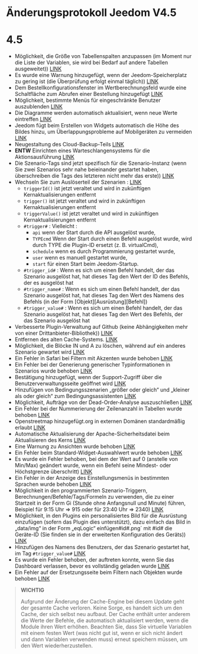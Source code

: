 # Änderungsprotokoll Jeedom V4.5

# 4.5

- Möglichkeit, die Größe von Tabellenspalten anzupassen (im Moment nur die Liste der Variablen, sie wird bei Bedarf auf andere Tabellen ausgeweitet)) [LINK](https://github.com/jeedom/core/issues/2499)
- Es wurde eine Warnung hinzugefügt, wenn der Jeedom-Speicherplatz zu gering ist (die Überprüfung erfolgt einmal täglich)) [LINK](https://github.com/jeedom/core/issues/2438)
- Dem Bestellkonfigurationsfenster im Wertberechnungsfeld wurde eine Schaltfläche zum Abrufen einer Bestellung hinzugefügt [LINK](https://github.com/jeedom/core/issues/2776)
- Möglichkeit, bestimmte Menüs für eingeschränkte Benutzer auszublenden [LINK](https://github.com/jeedom/core/issues/2651)
- Die Diagramme werden automatisch aktualisiert, wenn neue Werte eintreffen [LINK](https://github.com/jeedom/core/issues/2749)
- Jeedom fügt beim Erstellen von Widgets automatisch die Höhe des Bildes hinzu, um Überlappungsprobleme auf Mobilgeräten zu vermeiden [LINK](https://github.com/jeedom/core/issues/2539)
- Neugestaltung des Cloud-Backup-Teils [LINK](https://github.com/jeedom/core/issues/2765)
- **ENTW** Einrichten eines Warteschlangensystems für die Aktionsausführung [LINK](https://github.com/jeedom/core/issues/2489)
- Die Szenario-Tags sind jetzt spezifisch für die Szenario-Instanz (wenn Sie zwei Szenarios sehr nahe beieinander gestartet haben, überschreiben die Tags des letzteren nicht mehr das erste)) [LINK](https://github.com/jeedom/core/issues/2763)
- Wechseln Sie zum Auslöserteil der Szenarien : [LINK](https://github.com/jeedom/core/issues/2414)
  - ``triggerId()`` ist jetzt veraltet und wird in zukünftigen Kernaktualisierungen entfernt
  - ``trigger()`` ist jetzt veraltet und wird in zukünftigen Kernaktualisierungen entfernt
  - ``triggerValue()`` ist jetzt veraltet und wird in zukünftigen Kernaktualisierungen entfernt
  - ``#trigger#`` : Vielleicht :
    - ``api`` wenn der Start durch die API ausgelöst wurde,
    - ``TYPEcmd`` Wenn der Start durch einen Befehl ausgelöst wurde, wird durch TYPE die Plugin-ID ersetzt (z. B. virtualCmd),
    - ``schedule`` wenn es durch Programmierung gestartet wurde,
    - ``user`` wenn es manuell gestartet wurde,
    - ``start`` für einen Start beim Jeedom-Startup.
  - ``#trigger_id#`` : Wenn es sich um einen Befehl handelt, der das Szenario ausgelöst hat, hat dieses Tag den Wert der ID des Befehls, der es ausgelöst hat
  - ``#trigger_name#`` : Wenn es sich um einen Befehl handelt, der das Szenario ausgelöst hat, hat dieses Tag den Wert des Namens des Befehls (in der Form [Objekt][Ausrüstung][Befehl])
  - ``#trigger_value#`` : Wenn es sich um einen Befehl handelt, der das Szenario ausgelöst hat, hat dieses Tag den Wert des Befehls, der das Szenario ausgelöst hat
- Verbesserte Plugin-Verwaltung auf Github (keine Abhängigkeiten mehr von einer Drittanbieter-Bibliothek)) [LINK](https://github.com/jeedom/core/issues/2567)
- Entfernen des alten Cache-Systems. [LINK](https://github.com/jeedom/core/pull/2799)
- Möglichkeit, die Blöcke IN und A zu löschen, während auf ein anderes Szenario gewartet wird [LINK](https://github.com/jeedom/core/pull/2379)
- Ein Fehler in Safari bei Filtern mit Akzenten wurde behoben [LINK](https://github.com/jeedom/core/pull/2754)
- Ein Fehler bei der Generierung generischer Typinformationen in Szenarios wurde behoben [LINK](https://github.com/jeedom/core/pull/2806)
- Bestätigung hinzugefügt, wenn der Support-Zugriff über die Benutzerverwaltungsseite geöffnet wird [LINK](https://github.com/jeedom/core/pull/2809)
- Hinzufügen von Bedingungsszenarien „größer oder gleich“ und „kleiner als oder gleich“ zum Bedingungsassistenten [LINK](https://github.com/jeedom/core/issues/2810)
- Möglichkeit, Aufträge von der Dead-Order-Analyse auszuschließen [LINK](https://github.com/jeedom/core/issues/2812)
- Ein Fehler bei der Nummerierung der Zeilenanzahl in Tabellen wurde behoben [LINK](https://github.com/jeedom/core/commit/0e9e44492e29f7d0842b2c9b3df39d0d98957c83)
- Openstreetmap hinzugefügt.org in externen Domänen standardmäßig erlaubt [LINK](https://github.com/jeedom/core/commit/2d62c64f0bd1958372844f6859ef691f88852422)
- Automatische Aktualisierung der Apache-Sicherheitsdatei beim Aktualisieren des Kerns [LINK](https://github.com/jeedom/core/issues/2815)
- Eine Warnung zu Ansichten wurde behoben [LINK](https://github.com/jeedom/core/pull/2816)
- Ein Fehler beim Standard-Widget-Auswahlwert wurde behoben [LINK](https://github.com/jeedom/core/pull/2813)
- Es wurde ein Fehler behoben, bei dem der Wert auf 0 (anstelle von Min/Max) geändert wurde, wenn ein Befehl seine Mindest- oder Höchstgrenze überschritt) [LINK](https://github.com/jeedom/core/issues/2819)
- Ein Fehler in der Anzeige des Einstellungsmenüs in bestimmten Sprachen wurde behoben [LINK](https://github.com/jeedom/core/issues/2821)
- Möglichkeit in den programmierten Szenario-Triggern, Berechnungen/Befehle/Tags/Formeln zu verwenden, die zu einer Startzeit in der Form Gi (Stunde ohne Anfangsnull und Minute) führen, Beispiel für 9:15 Uhr => 915 oder für 23:40 Uhr => 2340) [LINK](https://github.com/jeedom/core/pull/2808)
- Möglichkeit, in den Plugins ein personalisiertes Bild für die Ausrüstung einzufügen (sofern das Plugin dies unterstützt), dazu einfach das Bild in „data/img“ in der Form „eqLogic“ einfügen#id#.png` mit #id# die Geräte-ID (Sie finden sie in der erweiterten Konfiguration des Geräts)) [LINK](https://github.com/jeedom/core/pull/2802)
- Hinzufügen des Namens des Benutzers, der das Szenario gestartet hat, im Tag ``#trigger_value#`` [LINK](https://github.com/jeedom/core/pull/2382)
- Es wurde ein Fehler behoben, der auftreten konnte, wenn Sie das Dashboard verlassen, bevor es vollständig geladen wurde [LINK](https://github.com/jeedom/core/pull/2827)
- Ein Fehler auf der Ersetzungsseite beim Filtern nach Objekten wurde behoben [LINK](https://github.com/jeedom/core/issues/2833)

>**WICHTIG**
>
> Aufgrund der Änderung der Cache-Engine bei diesem Update geht der gesamte Cache verloren. Keine Sorge, es handelt sich um den Cache, der sich selbst neu aufbaut. Der Cache enthält unter anderem die Werte der Befehle, die automatisch aktualisiert werden, wenn die Module ihren Wert erhöhen. Beachten Sie, dass Sie virtuelle Variablen mit einem festen Wert (was nicht gut ist, wenn er sich nicht ändert und dann Variablen verwenden muss) erneut speichern müssen, um den Wert wiederherzustellen.